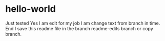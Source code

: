 # hello-world
Just tested
Yes I am edit for my job I am change text from branch in time.
End I save this readme file in the branch readme-edits branch or copy branch.
